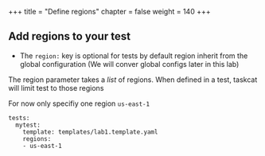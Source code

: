 +++
title = "Define regions"
chapter = false
weight = 140
+++



## Add regions to your test

* The `region:` key is optional for tests by default region inherit from the global 
configuration (We will conver global configs later in this lab)

The region parameter takes a _list_ of regions. When defined in a  test, taskcat will 
limit test to those regions

For now only specifiy one region `us-east-1`

```
tests:
  mytest:
    template: templates/lab1.template.yaml
    regions:
    - us-east-1
```




